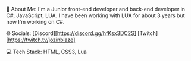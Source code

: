 💫 About Me:
I'm a Junior front-end developer and back-end developer in C#, JavaScript, LUA. I have been working with LUA for about 3 years but now I'm working on C#.

🌐 Socials:
[Discord][https://discord.gg/hfKsx3DC2S] [Twitch][https://twitch.tv/jozinblaze]

💻 Tech Stack:
HTML, CSS3, Lua
